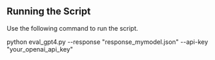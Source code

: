 ## Running the Script

Use the following command to run the script.

python eval_gpt4.py --response "response_mymodel.json" --api-key "your_openai_api_key"

